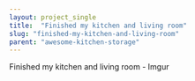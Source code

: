 ```yaml
---
layout: project_single
title:  "Finished my kitchen and living room"
slug: "finished-my-kitchen-and-living-room"
parent: "awesome-kitchen-storage"
---
```

Finished my kitchen and living room - Imgur